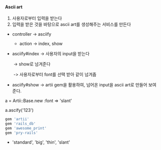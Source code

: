 #### Ascii art

1. 사용자로부터 입력을 받는다
2. 입력을 받은 것을 바탕으로 ascii art를 생성해주는 서비스를 만든다

- controller -> asciify

  - action -> index, show

- asciify#index -> 사용자의 input을 받는다

  ​                        -> show로 넘겨준다

  ​			-> 사용자로부터 font를 선택 받아 같이 넘겨줌

- asciify#show -> artii gem을 활용하여, 넘어온 input을 ascii art로 만들어 보여준다.

a = Artii::Base.new :font => 'slant'

a.ascify('123')

```ruby
gem 'artii'
gem 'rails_db'
gem 'awesome_print'
gem 'pry-rails'
```

- 'standard', 'big', 'thin', 'slant'

